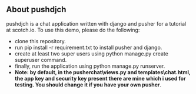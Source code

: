 ## About pushdjch

pushdjch is a chat application written with django and pusher for a tutorial at scotch.io. To use this demo, please do the following:

- clone this repository.
- run pip install -r requirement.txt to install pusher and django.
- create at least two super users using python manage.py create superuser command.
- finally, run the application using python manage.py runserver.
- **Note: by default, in the pusherchat\views.py and templates\chat.html, the app key and security key present there are mine which i used for testing. You should change it if you have your own pusher**.

